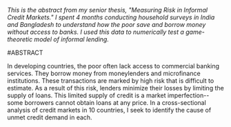 *This is the abstract from my senior thesis, "Measuring Risk in Informal Credit Markets."
I spent 4 months conducting household surveys in India and Bangladesh to understand how
the poor save and borrow money without access to banks. I used this data to numerically
test a game-theoretic model of informal lending.*

#ABSTRACT

In developing countries, the poor often lack access to commercial banking services. They
borrow money from moneylenders and microfinance institutions. These transactions are marked
by high risk that is difficult to estimate. As a result of this risk, lenders minimize their losses
by limiting the supply of loans. This limited supply of credit is a market imperfection--some
borrowers cannot obtain loans at any price. In a cross-sectional analysis of credit markets in 10
countries, I seek to identify the cause of unmet credit demand in each.
